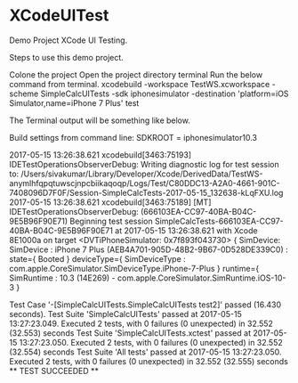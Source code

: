 # XCodeUITest
Demo Project XCode UI Testing.

Steps to use this demo project.

Colone the project
Open the project directory terminal
Run the below command from terminal.
xcodebuild -workspace TestWS.xcworkspace -scheme SimpleCalcUITests -sdk iphonesimulator -destination 'platform=iOS Simulator,name=iPhone 7 Plus' test

The Terminal output will be something like below.

Build settings from command line: SDKROOT = iphonesimulator10.3

2017-05-15 13:26:38.621 xcodebuild[3463:75193] IDETestOperationsObserverDebug: Writing diagnostic log for test session to: /Users/sivakumar/Library/Developer/Xcode/DerivedData/TestWS-anymlhfqpqtuwscjnpcbiikaqoqp/Logs/Test/C80DDC13-A2A0-4661-901C-7408096D7F0F/Session-SimpleCalcTests-2017-05-15_132638-kLqFXU.log 2017-05-15 13:26:38.621 xcodebuild[3463:75189] [MT] IDETestOperationsObserverDebug: (666103EA-CC97-40BA-B04C-9E5B96F90E71) Beginning test session SimpleCalcTests-666103EA-CC97-40BA-B04C-9E5B96F90E71 at 2017-05-15 13:26:38.621 with Xcode 8E1000a on target <DVTiPhoneSimulator: 0x7f893f043730> { SimDevice: SimDevice : iPhone 7 Plus (AEB4A701-905D-48B2-9B67-0D528DE339C0) : state={ Booted } deviceType={ SimDeviceType : com.apple.CoreSimulator.SimDeviceType.iPhone-7-Plus } runtime={ SimRuntime : 10.3 (14E269) - com.apple.CoreSimulator.SimRuntime.iOS-10-3 }

Test Case '-[SimpleCalcUITests.SimpleCalcUITests test2]' passed (16.430 seconds). Test Suite 'SimpleCalcUITests' passed at 2017-05-15 13:27:23.049. Executed 2 tests, with 0 failures (0 unexpected) in 32.552 (32.553) seconds Test Suite 'SimpleCalcUITests.xctest' passed at 2017-05-15 13:27:23.050. Executed 2 tests, with 0 failures (0 unexpected) in 32.552 (32.554) seconds Test Suite 'All tests' passed at 2017-05-15 13:27:23.050. Executed 2 tests, with 0 failures (0 unexpected) in 32.552 (32.555) seconds ** TEST SUCCEEDED **
